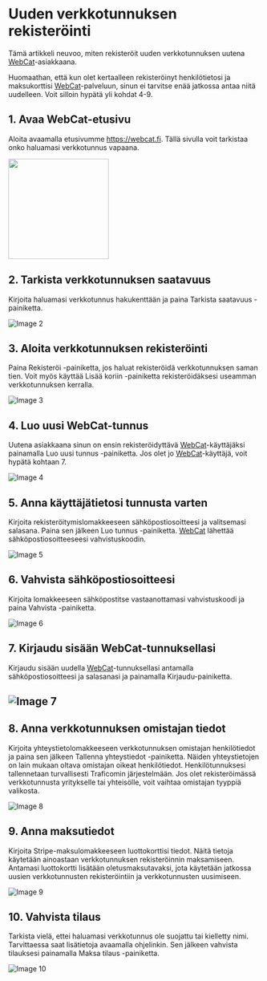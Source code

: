 # Uuden verkkotunnuksen rekisteröinti

Tämä artikkeli neuvoo, miten rekisteröit uuden verkkotunnuksen uutena [WebCat](https://webcat.fi)-asiakkaana.

Huomaathan, että kun olet kertaalleen rekisteröinyt henkilötietosi ja maksukorttisi [WebCat](https://webcat.fi)-palveluun, sinun ei tarvitse enää jatkossa antaa niitä uudelleen. Voit silloin hypätä yli kohdat 4-9.

## 1. Avaa WebCat-etusivu

Aloita avaamalla etusivumme https://webcat.fi. Tällä sivulla voit tarkistaa onko haluamasi verkkotunnus vapaana.

<img src="images/register-domain-step-1-1024x556.png" width="200"/>

## 2. Tarkista verkkotunnuksen saatavuus

Kirjoita haluamasi verkkotunnus hakukenttään ja paina Tarkista saatavuus -painiketta.

![Image 2](images/register-domain-step-2-1024x556.png)

## 3. Aloita verkkotunnuksen rekisteröinti

Paina Rekisteröi -painiketta, jos haluat rekisteröidä verkkotunnuksen saman tien. Voit myös käyttää Lisää koriin -painiketta rekisteröidäksesi useamman verkkotunnuksen kerralla.

![Image 3](images/register-domain-step-3-1024x556.png)

## 4. Luo uusi WebCat-tunnus

Uutena asiakkaana sinun on ensin rekisteröidyttävä [WebCat](https://webcat.fi)-käyttäjäksi painamalla Luo uusi tunnus -painiketta. Jos olet jo [WebCat](https://webcat.fi)-käyttäjä, voit hypätä kohtaan 7.

![Image 4](images/register-domain-step-4-1024x892.png)

## 5. Anna käyttäjätietosi tunnusta varten

Kirjoita rekisteröitymislomakkeeseen sähköpostiosoitteesi ja valitsemasi salasana. Paina sen jälkeen Luo tunnus -painiketta. [WebCat](https://webcat.fi) lähettää sähköpostiosoitteeseesi vahvistuskoodin.

![Image 5](imags/register-domain-step-5-1024x892.png)

## 6. Vahvista sähköpostiosoitteesi

Kirjoita lomakkeeseen sähköpostitse vastaanottamasi vahvistuskoodi ja paina Vahvista -painiketta.

![Image 6](images/register-domain-step-6-1024x892.png)

## 7. Kirjaudu sisään WebCat-tunnuksellasi

Kirjaudu sisään uudella [WebCat](https://webcat.fi)-tunnuksellasi antamalla sähköpostiosoitteesi ja salasanasi ja painamalla Kirjaudu-painiketta.

## ![Image 7](images/register-domain-step-7-1024x892.png)

## 8. Anna verkkotunnuksen omistajan tiedot

Kirjoita yhteystietolomakkeeseen verkkotunnuksen omistajan henkilötiedot ja paina sen jälkeen Tallenna yhteystiedot -painiketta. Näiden yhteystietojen on lain mukaan oltava omistajan oikeat henkilötiedot. Henkilötunnuksesi tallennetaan turvallisesti Traficomin järjestelmään. Jos olet rekisteröimässä verkkotunnusta yritykselle tai yhteisölle, voit vaihtaa omistajan tyyppiä valikosta.

![Image 8](images/register-domain-step-8-1024x906.png)

## 9. Anna maksutiedot

Kirjoita Stripe-maksulomakkeeseen luottokorttisi tiedot. Näitä tietoja käytetään ainoastaan verkkotunnuksen rekisteröinnin maksamiseen. Antamasi luottokortti lisätään oletusmaksutavaksi, jota käytetään jatkossa uusien verkkotunnusten rekisteröintiin ja verkkotunnusten uusimiseen.

![Image 9](images/register-domain-step-9-897x1024.png)

## 10. Vahvista tilaus

Tarkista vielä, ettei haluamasi verkkotunnus ole suojattu tai kielletty nimi. Tarvittaessa saat lisätietoja avaamalla ohjelinkin. Sen jälkeen vahvista tilauksesi painamalla Maksa tilaus -painiketta.

![Image 10](images/register-domain-step-10-1024x921.png)
